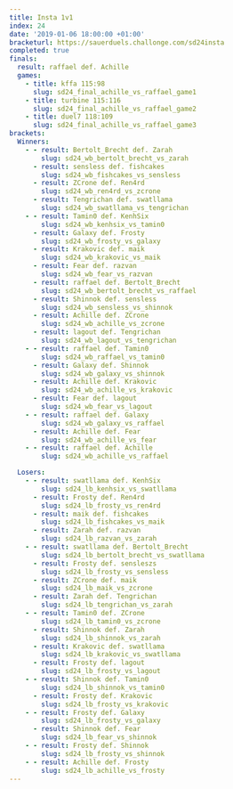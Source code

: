 ```yaml
---
title: Insta 1v1
index: 24
date: '2019-01-06 18:00:00 +01:00'
bracketurl: https://sauerduels.challonge.com/sd24insta
completed: true
finals:
  result: raffael def. Achille
  games:
    - title: kffa 115:98
      slug: sd24_final_achille_vs_raffael_game1
    - title: turbine 115:116
      slug: sd24_final_achille_vs_raffael_game2
    - title: duel7 118:109
      slug: sd24_final_achille_vs_raffael_game3
brackets:
  Winners:
    - - result: Bertolt_Brecht def. Zarah
        slug: sd24_wb_bertolt_brecht_vs_zarah
      - result: sensless def. fishcakes
        slug: sd24_wb_fishcakes_vs_sensless
      - result: ZCrone def. Ren4rd
        slug: sd24_wb_ren4rd_vs_zcrone
      - result: Tengrichan def. swatllama
        slug: sd24_wb_swatllama_vs_tengrichan
    - - result: Tamin0 def. KenhSix
        slug: sd24_wb_kenhsix_vs_tamin0
      - result: Galaxy def. Frosty
        slug: sd24_wb_frosty_vs_galaxy
      - result: Krakovic def. maik
        slug: sd24_wb_krakovic_vs_maik
      - result: Fear def. razvan
        slug: sd24_wb_fear_vs_razvan
      - result: raffael def. Bertolt_Brecht
        slug: sd24_wb_bertolt_brecht_vs_raffael
      - result: Shinnok def. sensless
        slug: sd24_wb_sensless_vs_shinnok
      - result: Achille def. ZCrone
        slug: sd24_wb_achille_vs_zcrone
      - result: lagout def. Tengrichan
        slug: sd24_wb_lagout_vs_tengrichan
    - - result: raffael def. Tamin0
        slug: sd24_wb_raffael_vs_tamin0
      - result: Galaxy def. Shinnok
        slug: sd24_wb_galaxy_vs_shinnok
      - result: Achille def. Krakovic
        slug: sd24_wb_achille_vs_krakovic
      - result: Fear def. lagout
        slug: sd24_wb_fear_vs_lagout
    - - result: raffael def. Galaxy
        slug: sd24_wb_galaxy_vs_raffael
      - result: Achille def. Fear
        slug: sd24_wb_achille_vs_fear
    - - result: raffael def. Achille
        slug: sd24_wb_achille_vs_raffael

  Losers:
    - - result: swatllama def. KenhSix
        slug: sd24_lb_kenhsix_vs_swatllama
      - result: Frosty def. Ren4rd
        slug: sd24_lb_frosty_vs_ren4rd
      - result: maik def. fishcakes
        slug: sd24_lb_fishcakes_vs_maik
      - result: Zarah def. razvan
        slug: sd24_lb_razvan_vs_zarah
    - - result: swatllama def. Bertolt_Brecht
        slug: sd24_lb_bertolt_brecht_vs_swatllama
      - result: Frosty def. sensleszs
        slug: sd24_lb_frosty_vs_sensless
      - result: ZCrone def. maik
        slug: sd24_lb_maik_vs_zcrone
      - result: Zarah def. Tengrichan
        slug: sd24_lb_tengrichan_vs_zarah
    - - result: Tamin0 def. ZCrone
        slug: sd24_lb_tamin0_vs_zcrone
      - result: Shinnok def. Zarah
        slug: sd24_lb_shinnok_vs_zarah
      - result: Krakovic def. swatllama
        slug: sd24_lb_krakovic_vs_swatllama
      - result: Frosty def. lagout
        slug: sd24_lb_frosty_vs_lagout
    - - result: Shinnok def. Tamin0
        slug: sd24_lb_shinnok_vs_tamin0
      - result: Frosty def. Krakovic
        slug: sd24_lb_frosty_vs_krakovic
    - - result: Frosty def. Galaxy
        slug: sd24_lb_frosty_vs_galaxy
      - result: Shinnok def. Fear
        slug: sd24_lb_fear_vs_shinnok
    - - result: Frosty def. Shinnok
        slug: sd24_lb_frosty_vs_shinnok
    - - result: Achille def. Frosty
        slug: sd24_lb_achille_vs_frosty
---
```

